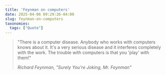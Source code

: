 ```yaml
---
title: 'Feynman on computers'
date: 2025-04-06 09:29:26-04:00
slug: feynman-on-computers
taxonomies:
  tags: ["Quote"]
---
```


> "There is a computer disease. Anybody who works with computers knows about it. It's a very serious disease and it interferes completely with the work. The trouble with computers is that you 'play' with them!"
> 
> <cite>Richard Feynman, "Surely You're Joking, Mr. Feynman"</cite>
